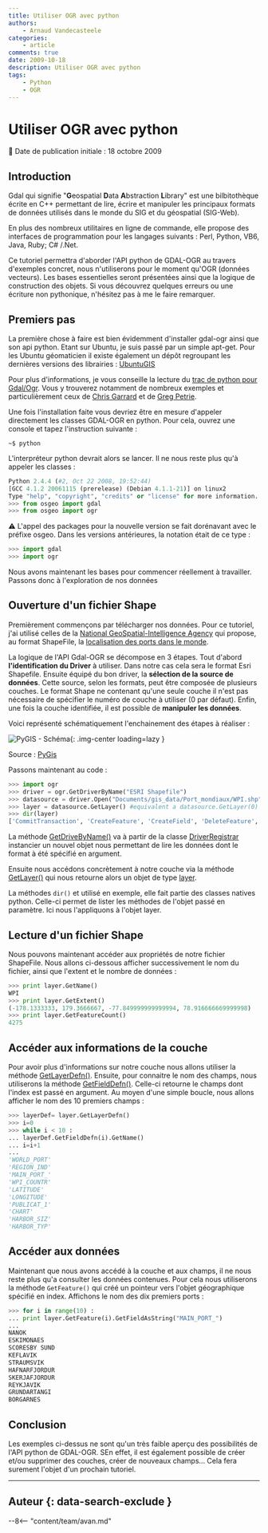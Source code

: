 ```yaml
---
title: Utiliser OGR avec python
authors:
    - Arnaud Vandecasteele
categories:
    - article
comments: true
date: 2009-10-18
description: Utiliser OGR avec python
tags:
    - Python
    - OGR
---
```


# Utiliser OGR avec python

:calendar: Date de publication initiale : 18 octobre 2009

## Introduction

Gdal qui signifie "**G**eospatial **D**ata **A**bstraction **L**ibrary" est une bilbitothèque écrite en C++ permettant de lire, écrire et manipuler les principaux formats de données utilisés dans le monde du SIG et du géospatial (SIG-Web).  

En plus des nombreux utilitaires en ligne de commande, elle propose des interfaces de programmation pour les langages suivants : Perl, Python, VB6, Java, Ruby; C# /.Net.

Ce tutoriel permettra d'aborder l'API python de GDAL-OGR au travers d'exemples concret, nous n'utiliserons pour le moment qu'OGR (données vecteurs). Les bases essentielles seront présentées ainsi que la logique de construction des objets. Si vous découvrez quelques erreurs ou une écriture non pythonique, n'hésitez pas à me le faire remarquer.

## Premiers pas

La première chose à faire est bien évidemment d'installer gdal-ogr ainsi que son api python. Etant sur Ubuntu, je suis passé par un simple apt-get. Pour les Ubuntu géomaticien il existe également un dépôt regroupant les dernières versions des librairies : [UbuntuGIS](https://launchpad.net/~ubuntugis/+archive/ubuntugis-unstable)

Pour plus d'informations, je vous conseille la lecture du [trac de python pour Gdal/Ogr](http://trac.osgeo.org/gdal/wiki/GdalOgrInPython). Vous y trouverez notamment de nombreux exemples et particulièrement ceux de [Chris Garrard](http://www.gis.usu.edu/~chrisg/python) et de [Greg Petrie](http://cosmicproject.org/OGR).

Une fois l'installation faite vous devriez être en mesure d'appeler directement les classes GDAL-OGR en python. Pour cela, ouvrez une console et tapez l'instruction suivante :

`~$ python`

L'interpréteur python devrait alors se lancer. Il ne nous reste plus qu'à appeler les classes :

```python
Python 2.4.4 (#2, Oct 22 2008, 19:52:44)  
[GCC 4.1.2 20061115 (prerelease) (Debian 4.1.1-21)] on linux2  
Type "help", "copyright", "credits" or "license" for more information.  
>>> from osgeo import gdal  
>>> from osgeo import ogr
```

:warning: L'appel des packages pour la nouvelle version se fait dorénavant avec le préfixe osgeo. Dans les versions antérieures, la notation était de ce type :

```python
>>> import gdal  
>>> import ogr
```

Nous avons maintenant les bases pour commencer réellement à travailler. Passons donc à l'exploration de nos données

## Ouverture d'un fichier Shape

Premièrement commençons par télécharger nos données. Pour ce tutoriel, j'ai utilisé celles de la [National GeoSpatial-Intelligence Agency](https://www1.nga.mil/Pages/Default.aspx) qui propose, au format ShapeFile, la [localisation des ports dans le monde](http://www.nga.mil/MSISiteContent/StaticFiles/NAV_PUBS/WPI/WPI_Shapefile.zip).

La logique de l'API Gdal-OGR se décompose en 3 étapes. Tout d'abord **l'identification du Driver** à utiliser. Dans notre cas cela sera le format Esri Shapefile. Ensuite équipé du bon driver, la **sélection de la source de données**. Cette source, selon les formats, peut être composée de plusieurs couches. Le format Shape ne contenant qu'une seule couche il n'est pas nécessaire de spécifier le numéro de couche à utiliser (0 par défaut). Enfin, une fois la couche identifiée, il est possible de **manipuler les données**.

Voici représenté schématiquement l'enchainement des étapes à réaliser :

![PyGIS - Schéma](https://cdn.geotribu.fr/img/articles-blog-rdp/articles/2009/Pygisde_001.jpg "PyGIS - Schéma"){: .img-center loading=lazy }

Source : [PyGis](http://www.pygis.de/index.php/GDAL)

Passons maintenant au code :

```python
>>> import ogr  
>>> driver = ogr.GetDriverByName("ESRI Shapefile")  
>>> datasource = driver.Open("Documents/gis_data/Port_mondiaux/WPI.shp")  
>>> layer = datasource.GetLayer() #equivalent a datasource.GetLayer(0)  
>>> dir(layer)  
['CommitTransaction', 'CreateFeature', 'CreateField', 'DeleteFeature', 'Dereference', 'GetExtent', 'GetFeature', 'GetFeatureCount', 'GetFeaturesRead', 'GetLayerDefn', 'GetName', 'GetNextFeature', 'GetRefCount', 'GetSpatialFilter', 'GetSpatialRef', 'Reference', 'ResetReading', 'RollbackTransaction', 'SetAttributeFilter', 'SetFeature', 'SetNextByIndex', 'SetSpatialFilter', 'SetSpatialFilterRect', 'StartTransaction', 'SyncToDisk', 'TestCapability', '__doc__', '__init__', '__len__', '__module__', '_o']`
```

La méthode [GetDriveByName()](http://www.gdal.org/ogr/classOGRSFDriverRegistrar.html#d214c51c2e38d486388f77fb9314143c) va à partir de la classe [DriverRegistrar](http://www.gdal.org/ogr/classOGRSFDriverRegistrar.html) instancier un nouvel objet nous permettant de lire les données dont le format à été spécifié en argument.

Ensuite nous accédons concrètement à notre couche via la méthode [GetLayer()](http://www.gdal.org/ogr/classOGRDataSource.html#618c2fdb1067c9357ca2de9fa6cd5962) qui nous retourne alors un objet de type [layer](http://www.gdal.org/ogr/classOGRLayer.html).

La méthodes `dir()` et utilisé en exemple, elle fait partie des classes natives python. Celle-ci permet de lister les méthodes de l'objet passé en paramètre. Ici nous l'appliquons à l'objet layer.

## Lecture d'un fichier Shape

Nous pouvons maintenant accéder aux propriétés de notre fichier ShapeFile. Nous allons ci-dessous afficher successivement le nom du fichier, ainsi que l'extent et le nombre de données :

```python
>>> print layer.GetName()  
WPI  
>>> print layer.GetExtent()  
(-178.1333333, 179.3666667, -77.849999999999994, 78.916666669999998)  
>>> print layer.GetFeatureCount()  
4275
```

## Accéder aux informations de la couche

Pour avoir plus d'informations sur notre couche nous allons utiliser la méthode [GetLayerDefn()](http://www.gdal.org/ogr/classOGRLayer.html#80473bcfd11341e70dd35bebe94026cf). Ensuite, pour connaitre le nom des champs, nous utiliserons la méthode [GetFieldDefn()](http://www.gdal.org/ogr/classOGRFeatureDefn.html#43b95ce699bbca73acb453cc959378e7). Celle-ci retourne le champs dont l'index est passé en argument. Au moyen d'une simple boucle, nous allons afficher le nom des 10 premiers champs :

```python
>>> layerDef= layer.GetLayerDefn()  
>>> i=0  
>>> while i < 10 :  
... layerDef.GetFieldDefn(i).GetName()  
... i=i+1  
...  
'WORLD_PORT'  
'REGION_IND'  
'MAIN_PORT_'  
'WPI_COUNTR'  
'LATITUDE'  
'LONGITUDE'  
'PUBLICAT_1'  
'CHART'  
'HARBOR_SIZ'  
'HARBOR_TYP'
```

## Accéder aux données

Maintenant que nous avons accédé à la couche et aux champs, il ne nous reste plus qu'a consulter les données contenues. Pour cela nous utiliserons la méthode `GetFeature()` qui créé un pointeur vers l'objet géographique spécifié en index. Affichons le nom des dix premiers ports :

```python
>>> for i in range(10) :  
... print layer.GetFeature(i).GetFieldAsString("MAIN_PORT_")  
...  
NANOK  
ESKIMONAES  
SCORESBY SUND  
KEFLAVIK  
STRAUMSVIK  
HAFNARFJORDUR  
SKERJAFJORDUR  
REYKJAVIK  
GRUNDARTANGI  
BORGARNES
```

## Conclusion

Les exemples ci-dessus ne sont qu'un très faible aperçu des possibilités de l'API python de GDAL-OGR. SEn effet, il est également possible de créer et/ou supprimer des couches, créer de nouveaux champs... Cela fera surement l'objet d'un prochain tutoriel.

----

## Auteur {: data-search-exclude }

--8<-- "content/team/avan.md"
